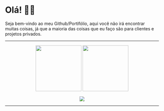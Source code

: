 # Olá! 👋🏻 
Seja bem-vindo ao meu Github/Portifólio, aqui você não irá encontrar muitas coisas, já que a maioria das coisas que eu faço são para clientes e projetos privados.

---

<div align="center">
    <img height="150em" src="https://github-readme-stats.vercel.app/api?username=lipesshw&layout=compact&langs_count=7&theme=react&hide_border=true&hide=makefile,handlebars,html"/>
    <img height="150em" src="https://github-readme-stats.vercel.app/api/top-langs/?username=lipesshw&layout=compact&theme=react&hide_border=true"/>

  
  
  <img src="https://lanyard.cnrad.dev/api/1056956151088033863?hideTimestamp=true?hideProfile=true?hideStatus=true"> <br/>
</div>

---
